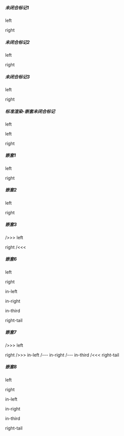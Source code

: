 <!--
 * @Author: Lin Ya
 * @Date: 2025-03-28 19:58:19
 * @LastEditors: Lin Ya
 * @LastEditTime: 2025-03-30 20:14:18
 * @Description: file content
-->
##### 未闭合标记1
left
<!-- {{fence}} -->
right
<!-- {{fence:end}} -->

##### 未闭合标记2
<!-- {{fence:start}} -->
left
<!-- {{fence}} -->
right

##### 未闭合标记3
<!-- {{fence:start}} -->
left

right

##### 标准渲染-嵌套未闭合标记
<!-- {{fence:start}} -->
<!-- {{fence:start}} -->

left

left
<!-- {{fence}} -->
right
<!-- {{fence:end}} -->

##### 嵌套1
<!-- {{fence:start}} -->
<!-- >>> -->
left
<!-- {{fence}} -->
right
<!-- <<< -->
<!-- {{fence:end}} -->

##### 嵌套2
<!-- {{fence:start}} -->
<!-- {{fence:start}} -->
left
<!-- {{fence}} -->
right
<!-- {{fence:end}} -->
<!-- {{fence:end}} -->


##### 嵌套3
<!-- {{fence:start}} -->
/>>>
left
<!-- {{fence}} -->
right
/<<<
<!-- {{fence:end}} -->


##### 嵌套6
<!-- {{fence:start}} -->
<!-- fence:start -->
left
<!-- {{fence}} -->
right
<!-- fence:start -->
in-left
<!-- fence -->
in-right
<!-- fence -->
in-third
<!-- fence:end -->
right-tail
<!-- {{fence:end}} -->

##### 嵌套7
<!-- {{fence:start}} -->
/>>>
left
<!-- {{fence}} -->
right
/>>>
in-left
/---
in-right
/---
in-third
/<<<
right-tail
<!-- {{fence:end}} -->

##### 嵌套8
<!-- {{fence:start}} -->
<!-- >>> -->
left
<!-- {{fence}} -->
right
<!-- >>> -->
in-left
<!-- --- -->
in-right
<!-- --- -->
in-third
<!-- <<< -->
right-tail
<!-- {{fence:end}} -->
